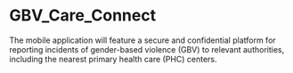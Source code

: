 # GBV_Care_Connect
The mobile application will feature a secure and confidential platform for reporting incidents of gender-based violence (GBV) to relevant authorities, including the nearest primary health care (PHC) centers. 
